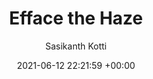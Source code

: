 ---
layout: post
title:  "Efface the Haze"
date:   2021-06-12 22:21:59 +00:00
image: /images/efface.png 
categories: IIT Jodhpur
course: "CSL7360: Computer Vision"
author: "Sasikanth Kotti"
authors: "<strong>Sasikanth Kotti*</strong>, Nikhila Dhulipalla, Adhun Thalekkara"
report: /pdfs/Project_Report_CV.pdf
presentation: /pdfs/Presentation_CV.pdf
---